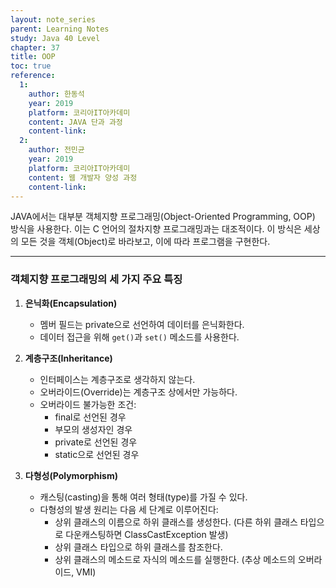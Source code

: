 ```yaml
---
layout: note_series
parent: Learning Notes
study: Java 40 Level
chapter: 37
title: OOP
toc: true
reference:
  1:
    author: 한동석
    year: 2019
    platform: 코리아IT아카데미
    content: JAVA 단과 과정
    content-link:
  2:
    author: 전민균
    year: 2019
    platform: 코리아IT아카데미
    content: 웹 개발자 양성 과정
    content-link: 
---
```


JAVA에서는 대부분 객체지향 프로그래밍(Object-Oriented Programming, OOP) 방식을 사용한다. 이는 C 언어의 절차지향 프로그래밍과는 대조적이다. 이 방식은 세상의 모든 것을 객체(Object)로 바라보고, 이에 따라 프로그램을 구현한다.

---

### 객체지향 프로그래밍의 세 가지 주요 특징

1. **은닉화(Encapsulation)**
    - 멤버 필드는 private으로 선언하여 데이터를 은닉화한다.
    - 데이터 접근을 위해 `get()`과 `set()` 메소드를 사용한다.

2. **계층구조(Inheritance)**
    - 인터페이스는 계층구조로 생각하지 않는다.
    - 오버라이드(Override)는 계층구조 상에서만 가능하다.
    - 오버라이드 불가능한 조건:
        - final로 선언된 경우
        - 부모의 생성자인 경우
        - private로 선언된 경우
        - static으로 선언된 경우

3. **다형성(Polymorphism)**
    - 캐스팅(casting)을 통해 여러 형태(type)를 가질 수 있다.
    - 다형성의 발생 원리는 다음 세 단계로 이루어진다:
        - 상위 클래스의 이름으로 하위 클래스를 생성한다. (다른 하위 클래스 타입으로 다운캐스팅하면 ClassCastException 발생)
        - 상위 클래스 타입으로 하위 클래스를 참조한다.
        - 상위 클래스의 메소드로 자식의 메소드를 실행한다. (추상 메소드의 오버라이드, VMI)

